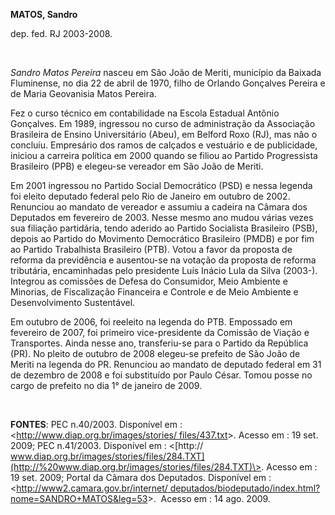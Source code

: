 **MATOS, Sandro**

dep. fed. RJ 2003-2008.

 

*Sandro Matos Pereira* nasceu em São João de Meriti, município da
Baixada Fluminense, no dia 22 de abril de 1970, filho de Orlando
Gonçalves Pereira e de Maria Geovanisia Matos Pereira.

Fez o curso técnico em contabilidade na Escola Estadual Antônio
Gonçalves. Em 1989, ingressou no curso de administração da Associação
Brasileira de Ensino Universitário (Abeu), em Belford Roxo (RJ), mas não
o concluiu. Empresário dos ramos de calçados e vestuário e de
publicidade, iniciou a carreira política em 2000 quando se filiou ao
Partido Progressista Brasileiro (PPB) e elegeu-se vereador em São João
de Meriti.

Em 2001 ingressou no Partido Social Democrático (PSD) e nessa legenda
foi eleito deputado federal pelo Rio de Janeiro em outubro de 2002.
Renunciou ao mandato de vereador e assumiu a cadeira na Câmara dos
Deputados em fevereiro de 2003. Nesse mesmo ano mudou várias vezes sua
filiação partidária, tendo aderido ao Partido Socialista Brasileiro
(PSB), depois ao Partido do Movimento Democrático Brasileiro (PMDB) e
por fim ao Partido Trabalhista Brasileiro (PTB). Votou a favor da
proposta de reforma da previdência e ausentou-se na votação da proposta
de reforma tributária, encaminhadas pelo presidente Luís Inácio Lula da
Silva (2003-). Integrou as comissões de Defesa do Consumidor, Meio
Ambiente e Minorias, de Fiscalização Financeira e Controle e de Meio
Ambiente e Desenvolvimento Sustentável.

Em outubro de 2006, foi reeleito na legenda do PTB. Empossado em
fevereiro de 2007, foi primeiro vice-presidente da Comissão de Viação e
Transportes. Ainda nesse ano, transferiu-se para o Partido da República
(PR). No pleito de outubro de 2008 elegeu-se prefeito de São João de
Meriti na legenda do PR. Renunciou ao mandato de deputado federal em 31
de dezembro de 2008 e foi substituído por Paulo César. Tomou posse no
cargo de prefeito no dia 1° de janeiro de 2009.

 

**FONTES**: PEC n.40/2003. Disponível em :
\<[http://www.diap.org.br/images/stories/
files/437.txt](http://www.diap.org.br/images/stories/%20files/437.txt)\>.
Acesso em : 19 set. 2009; PEC n.41/2003. Disponível em : \<[http://
www.diap.org.br/images/stories/files/284.TXT](http://%20www.diap.org.br/images/stories/files/284.TXT)\>.
Acesso em : 19 set. 2009; Portal da Câmara dos Deputados. Disponível em
: \<[http://www2.camara.gov.br/internet/
deputados/biodeputado/index.html?nome=SANDRO+MATOS&leg=53](http://www2.camara.gov.br/internet/%20deputados/biodeputado/index.html?nome=SANDRO+MATOS&leg=53)\>. 
Acesso em : 14 ago. 2009.

 

 

